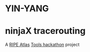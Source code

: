 # YIN-YANG
# ninjaX tracerouting
A [RIPE Atlas][1] [Tools hackathon][2] project

[1]: https://atlas.ripe.net/ "atlas.ripe.net"
[2]: https://atlas.ripe.net/hackathon/tools-2015/ "atlas.ripe.net/hackathon/tools-2015"
